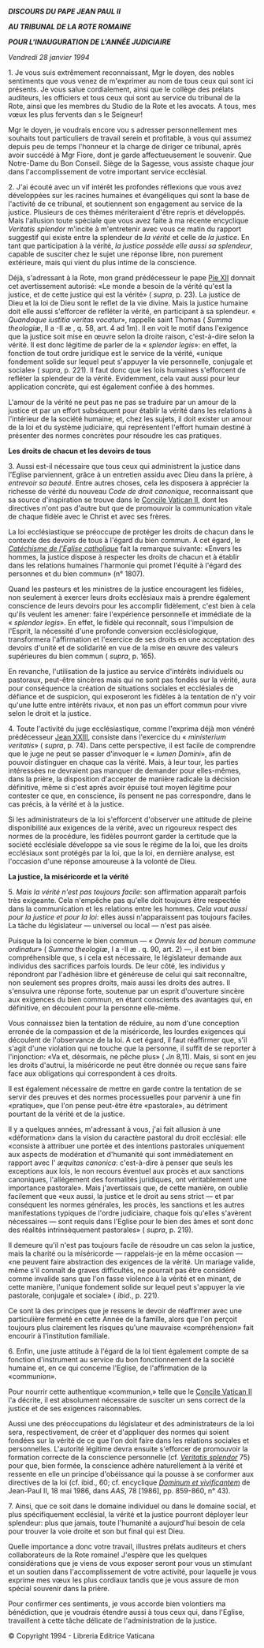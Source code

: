 ***DISCOURS DU PAPE JEAN PAUL II***

***AU TRIBUNAL DE LA ROTE ROMAINE***

***POUR L'INAUGURATION DE L'ANNÉE JUDICIAIRE***

*Vendredi 28 janvier 1994*

1\. Je vous suis extrêmement reconnaissant, Mgr le doyen, des nobles sentiments que vous venez de m'exprimer au nom de tous ceux qui sont ici présents. Je vous salue cordialement, ainsi que le collège des prélats auditeurs, les officiers et tous ceux qui sont au service du tribunal de la Rote, ainsi que les membres du Studio de la Rote et les avocats. A tous, mes vœux les plus fervents dan s le Seigneur!

Mgr le doyen, je voudrais encore vou s adresser personnellement mes souhaits tout particuliers de travail serein et profitable, à vous qui assumez depuis peu de temps l'honneur et la charge de diriger ce tribunal, après avoir succédé à Mgr Fiore, dont je garde affectueusement le souvenir. Que Notre-Dame du Bon Conseil. Siège de la Sagesse, vous assiste chaque jour dans l'accomplissement de votre important service ecclésial.

2\. J'ai écouté avec un vif intérêt les profondes réflexions que vous avez développées sur les racines humaines et évangéliques qui sont la base de l'activité de ce tribunal, et soutiennent son engagement au service de la justice. Plusieurs de ces thèmes mériteraient d'être repris et développés. Mais l'allusion toute spéciale que vous avez faite à ma récente encyclique *Veritatis splendor* m'incite à m'entretenir avec vous ce matin du rapport suggestif qui existe entre la splendeur de *la vérité* et celle de *la justice*. En tant que participation à la vérité, *la justice possède elle aussi sa splendeur*, capable de susciter chez le sujet une réponse libre, non purement extérieure, mais qui vient du plus intime de la conscience.

Déjà, s'adressant à la Rote, mon grand prédécesseur le pape [Pie XII](http://www.vatican.va/holy_father/pius_xii/index_fr.htm) donnait cet avertissement autorisé: «Le monde a besoin de la vérité qu'est la justice, et de cette justice qui est la vérité» ( *supra*, p. 23). La justice de Dieu et la loi de Dieu sont le reflet de la vie divine. Mais la justice humaine doit elle aussi s'efforcer de refléter la vérité, en participant à sa splendeur. « *Quandoque iustitia veritas vocatur*», rappelle saint Thomas ( *Summa theologiæ*, II a -II æ , q. 58, art. 4 ad 1m). Il en voit le motif dans l'exigence que la justice soit mise en œuvre selon la droite raison, c'est-à-dire selon la vérité. Il est donc légitime de parler de la « *splendor legis*»: en effet, la fonction de tout ordre juridique est le service de la vérité, «unique fondement solide sur lequel peut s'appuyer la vie personnelle, conjugale et sociale» ( *supra*, p. 221). Il faut donc que les lois humaines s'efforcent de refléter la splendeur de la vérité. Evidemment, cela vaut aussi pour leur application concrète, qui est également confiée à des hommes.

L'amour de la vérité ne peut pas ne pas se traduire par un amour de la justice et par un effort subséquent pour établir la vérité dans les relations à l'intérieur de la société humaine; et, chez les sujets, il doit exister un amour de la loi et du système judiciaire, qui représentent l'effort humain destiné à présenter des normes concrètes pour résoudre les cas pratiques.

**Les droits de chacun et les devoirs de tous**

3\. Aussi est-il nécessaire que tous ceux qui administrent la justice dans l'Eglise parviennent, grâce à un entretien assidu avec Dieu dans la prière, à *entrevoir sa beauté*. Entre autres choses, cela les disposera à apprécier la richesse de vérité du nouveau *Code de droit canonique*, reconnaissant que sa source d'inspiration se trouve dans le [Concile Vatican II](http://www.vatican.va/archive/hist_councils/ii_vatican_council/index_fr.htm), dont les directives n'ont pas d'autre but que de promouvoir la communication vitale de chaque fidèle avec le Christ et avec ses frères.

La loi ecclésiastique se préoccupe de protéger les droits de chacun dans le contexte des devoirs de tous à l'égard du bien commun. A cet égard, le *[Catéchisme de l'Eglise catholique](http://www.vatican.va/archive/FRA0013/_INDEX.HTM)* fait la remarque suivante: «Envers les hommes, la justice dispose à respecter les droits de chacun et à établir dans les relations humaines l'harmonie qui promet l'équité à l'égard des personnes et du bien commun» (n° 1807).

Quand les pasteurs et les ministres de la justice encouragent les fidèles, non seulement à exercer leurs droits ecclésiaux mais à prendre également conscience de leurs devoirs pour les accomplir fidèlement, c'est bien à cela qu'ils veulent les amener: faire l'expérience personnelle et immédiate de la « *splendor legis*». En effet, le fidèle qui reconnaît, sous l'impulsion de l'Esprit, la nécessité d'une profonde conversion ecclésiologique, transformera l'affirmation et l'exercice de ses droits en une acceptation des devoirs d'unité et de solidarité en vue de la mise en œuvre des valeurs supérieures du bien commun ( *supra*, p. 165).

En revanche, l'utilisation de la justice au service d'intérêts individuels ou pastoraux, peut-être sincères mais qui ne sont pas fondés sur la vérité, aura pour conséquence la création de situations sociales et ecclésiales de défiance et de suspicion, qui exposeront les fidèles à la tentation de n'y voir qu'une lutte entre intérêts rivaux, et non pas un effort commun pour vivre selon le droit et la justice.

4\. Toute l'activité du juge ecclésiastique, comme l'exprima déjà mon vénéré prédécesseur [Jean XXIII](http://www.vatican.va/holy_father/john_xxiii/index_fr.htm), consiste dans l'exercice du « *ministerium veritatis*» ( *supra*, p. 74). Dans cette perspective, il est facile de comprendre que le juge ne peut  se passer d'invoquer le « *lumen Domini*», afin de pouvoir distinguer en chaque cas la vérité. Mais, à leur tour, les parties intéressées ne devraient pas manquer de demander pour elles-mêmes, dans la prière, la disposition d'accepter de manière radicale la décision définitive, même si c'est après avoir épuisé tout moyen légitime pour contester ce que, en conscience, ils pensent ne pas correspondre, dans le cas précis, à la vérité et à la justice.

Si les administrateurs de la loi s'efforcent d'observer une attitude de pleine disponibilité aux exigences de la vérité, avec un rigoureux respect des normes de la procédure, les fidèles pourront garder la certitude que la société ecclésiale développe sa vie sous le régime de la loi, que les droits ecclésiaux sont protégés par la loi, que la loi, en dernière analyse, est l'occasion d'une réponse amoureuse à la volonté de Dieu.

**La justice, la miséricorde et la vérité**

5\. *Mais la vérité n'est pas toujours facile*: son affirmation apparaît parfois très exigeante. Cela n'empêche pas qu'elle doit toujours être respectée dans la communication et les relations entre les hommes. *Cela vaut aussi pour la justice et pour la loi*: elles aussi n'apparaissent pas toujours faciles. La tâche du législateur — universel ou local — n'est pas aisée.

Puisque la loi concerne le bien commun — « *Omnis lex ad bonum commune ordinatur*» ( *Summa theologiæ*, I a -II æ . q. 90, art. 2) —, il est bien compréhensible que, s i cela est nécessaire, le législateur demande aux individus des sacrifices parfois lourds. De leur côté, les individus y répondront par l'adhésion libre et généreuse de celui qui sait reconnaître, non seulement ses propres droits, mais aussi les droits des autres. Il s'ensuivra une réponse forte, soutenue par un esprit d'ouverture sincère aux exigences du bien commun, en étant conscients des avantages qui, en définitive, en découlent pour la personne elle-même.

Vous connaissez bien la tentation de réduire, au nom d'une conception erronée de la compassion et de la miséricorde, les lourdes exigences qui découlent de l'observance de la loi. A cet égard, il faut réaffirmer que, s'il s'agit d'une violation qui ne touche que la personne, il suffit de se reporter à l'injonction: «Va et, désormais, ne pêche plus» ( *Jn* 8,11). Mais, si sont en jeu les droits d'autrui, la miséricorde ne peut être donnée ou reçue sans faire face aux obligations qui correspondent à ces droits.

Il est également nécessaire de mettre en garde contre la tentation de se servir des preuves et des normes processuelles pour parvenir à une fin «pratique», que l'on pense peut-être être «pastorale», au détriment pourtant de la vérité et de la justice.

Il y a quelques années, m'adressant à vous, j'ai fait allusion à une «déformation» dans la vision du caractère pastoral du droit ecclésial: elle «consiste à attribuer une portée et des intentions pastorales uniquement aux aspects de modération et d'humanité qui sont immédiatement en rapport avec l' *æquitas canonica*: c'est-à-dire à penser que seuls les exceptions aux lois, le non recours éventuel aux procès et aux sanctions canoniques, l'allégement des formalités juridiques, ont véritablement une importance pastorale». Mais j'avertissais que, de cette manière, on oublie facilement que «eux aussi, la justice et le droit au sens strict — et par conséquent les normes générales, les procès, les sanctions et les autres manifestations typiques de l'ordre judiciaire, chaque fois qu'elles s'avèrent nécessaires — sont requis dans l'Eglise pour le bien des âmes et sont donc des réalités intrinsèquement pastorales» ( *supra*, p. 219).

Il demeure qu'il n'est pas toujours facile de résoudre un cas selon la justice, mais la charité ou la miséricorde — rappelais-je en la même occasion — «ne peuvent faire abstraction des exigences de la vérité. Un mariage valide, même s'il connaît de graves difficultés, ne pourrait pas être considéré comme invalide sans que l'on fasse violence à la vérité et en minant, de cette manière, l'unique fondement solide sur lequel peut s'appuyer la vie pastorale, conjugale et sociale» ( *ibid*., p. 221).

Ce sont là des principes que je ressens le devoir de réaffirmer avec une particulière fermeté en cette Année de la famille, alors que l'on perçoit toujours plus clairement les risques qu'une mauvaise «compréhension» fait encourir à l'institution familiale.

6\. Enfin, une juste attitude à l'égard de la loi tient également compte de sa fonction d'instrument au service du bon fonctionnement de la société humaine et, en ce qui concerne l'Eglise, de l'affirmation de la «communion».

Pour nourrir cette authentique «communion,» telle que le [Concile Vatican II](http://www.vatican.va/archive/hist_councils/ii_vatican_council/index_fr.htm) l'a décrite, il est absolument nécessaire de susciter un sens correct de la justice et de ses exigences raisonnables.

Aussi une des préoccupations du législateur et des administrateurs de la loi sera, respectivement, de créer et d'appliquer des normes qui soient fondées sur la vérité de ce que l'on doit faire dans les relations sociales et personnelles. L'autorité légitime devra ensuite s'efforcer de promouvoir la formation correcte de la conscience personnelle (cf. *[Veritatis splendor](http://www.vatican.va/holy_father/john_paul_ii/encyclicals/documents/hf_jp-ii_enc_06081993_veritatis-splendor_fr.html)* 75) pour que, bien formée, la conscience adhère naturellement à la vérité et ressente en elle un principe d'obéissance qui la pousse à se conformer aux directives de la loi (cf. ibid., 60; cf. encyclique *[Dominum et vivificantem](http://localhost/holy_father/john_paul_ii/speeches/1994/january/documents/Dominum%20et%20vivificantem)* de Jean-Paul II, 18 mai 1986, dans *AAS*, 78 \[1986\], pp. 859-860, n° 43).

7\. Ainsi, que ce soit dans le domaine individuel ou dans le domaine social, et plus spécifiquement ecclésial, la vérité et la justice pourront déployer leur splendeur: plus que jamais, toute l'humanité a aujourd'hui besoin de cela pour trouver la voie droite et son but final qui est Dieu.

Quelle importance a donc votre travail, illustres prélats auditeurs et chers collaborateurs de la Rote romaine! J'espère que les quelques considérations que je viens de vous exposer seront pour vous un stimulant et un soutien dans l'accomplissement de votre activité, pour laquelle je vous exprime mes vœux les plus cordiaux tandis que je vous assure de mon spécial souvenir dans la prière.

Pour confirmer ces sentiments, je vous accorde bien volontiers ma bénédiction, que je voudrais étendre aussi à tous ceux qui, dans l'Eglise, travaillent à cette tâche délicate de l'administration de la justice.

© Copyright 1994 \- Libreria Editrice Vaticana